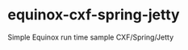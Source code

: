 equinox-cxf-spring-jetty
========================

Simple Equinox run time sample CXF/Spring/Jetty 
